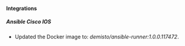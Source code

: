 
#### Integrations

##### Ansible Cisco IOS

- Updated the Docker image to: *demisto/ansible-runner:1.0.0.117472*.
